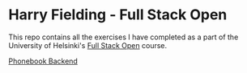 # Harry Fielding - Full Stack Open

This repo contains all the exercises I have completed as a part of the University of Helsinki's [Full Stack Open](https://fullstackopen.com/en/) course.

[Phonebook Backend](https://fieldbox-phonebook-backend.fly.dev/api/persons)